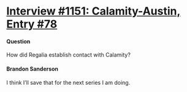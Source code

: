 # [Interview #1151: Calamity-Austin, Entry #78](https://www.theoryland.com/intvmain.php?i=1151#78)

#### Question

How did Regalia establish contact with Calamity?

#### Brandon Sanderson

I think I’ll save that for the next series I am doing.

